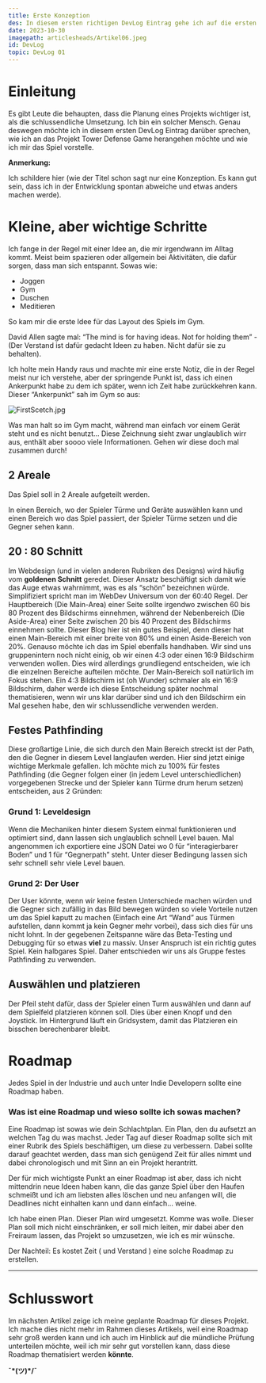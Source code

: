 ```yaml
---
title: Erste Konzeption
des: In diesem ersten richtigen DevLog Eintrag gehe ich auf die ersten Grundideen des Spiels ein.
date: 2023-10-30
imagepath: articlesheads/Artikel06.jpeg
id: DevLog
topic: DevLog 01
---
```


# Einleitung

Es gibt Leute die behaupten, dass die Planung eines Projekts wichtiger ist, als die schlussendliche Umsetzung. Ich bin ein solcher Mensch. Genau deswegen möchte ich in diesem ersten DevLog Eintrag darüber sprechen, wie ich an das Projekt Tower Defense Game herangehen möchte und wie ich mir das Spiel vorstelle.

**Anmerkung:**

Ich schildere hier (wie der Titel schon sagt nur eine Konzeption. Es kann gut sein, dass ich in der Entwicklung spontan abweiche und etwas anders machen werde). 

# Kleine, aber wichtige Schritte

Ich fange in der Regel mit einer Idee an, die mir irgendwann im Alltag kommt. Meist beim spazieren oder allgemein bei Aktivitäten, die dafür sorgen, dass man sich entspannt. Sowas wie:

- Joggen
- Gym
- Duschen
- Meditieren

So kam mir die erste Idee für das Layout des Spiels im Gym. 

David Allen sagte mal: “The mind is for having ideas. Not for holding them” - (Der Verstand ist dafür gedacht Ideen zu haben. Nicht dafür sie zu behalten).

Ich holte mein Handy raus und machte mir eine erste Notiz, die in der Regel meist nur ich verstehe, aber der springende Punkt ist, dass ich einen Ankerpunkt habe zu dem ich später, wenn ich Zeit habe zurückkehren kann. Dieser “Ankerpunkt” sah im Gym so aus:

![FirstScetch.jpg](/articlecontents/FirstScetch.jpg)

Was man halt so im Gym macht, während man einfach vor einem Gerät steht und es nicht benutzt… 
Diese Zeichnung sieht zwar unglaublich wirr aus, enthält aber soooo viele Informationen.
Gehen wir diese doch mal zusammen durch!

## 2 Areale

Das Spiel soll in 2 Areale aufgeteilt werden.

In einen Bereich, wo der Spieler Türme und Geräte auswählen kann und einen Bereich wo das Spiel passiert, der Spieler Türme setzen und die Gegner sehen kann. 

## 20 : 80 Schnitt

Im Webdesign (und in vielen anderen Rubriken des Designs) wird häufig vom **goldenen Schnitt** geredet. Dieser Ansatz beschäftigt sich damit wie das Auge etwas wahrnimmt, was es als “schön” bezeichnen würde. Simplifiziert spricht man im WebDev Universum von der 60:40 Regel. Der Hauptbereich (Die Main-Area) einer Seite sollte irgendwo zwischen 60 bis 80 Prozent des Bildschirms einnehmen, während der Nebenbereich (Die Aside-Area) einer Seite zwischen 20 bis 40 Prozent des Bildschirms einnehmen sollte. Dieser Blog hier ist ein gutes Beispiel, denn dieser hat einen Main-Bereich mit einer breite von 80% und einen Aside-Bereich von 20%. Genauso möchte ich das im Spiel ebenfalls handhaben. Wir sind uns gruppenintern noch nicht einig, ob wir einen 4:3 oder einen 16:9 Bildschirm verwenden wollen. Dies wird allerdings grundliegend entscheiden, wie ich die einzelnen Bereiche aufteilen möchte. Der Main-Bereich soll natürlich im Fokus stehen. Ein 4:3 Bildschirm ist (oh Wunder) schmaler als ein 16:9 Bildschirm, daher werde ich diese Entscheidung später nochmal thematisieren, wenn wir uns klar darüber sind und ich den Bildschirm ein Mal gesehen habe, den wir schlussendliche verwenden werden. 

## Festes Pathfinding

Diese großartige Linie, die sich durch den Main Bereich streckt ist der Path, den die Gegner in diesem Level langlaufen werden. Hier sind jetzt einige wichtige Merkmale gefallen. Ich möchte mich zu 100% für festes Pathfinding (die Gegner folgen einer (in jedem Level unterschiedlichen)  vorgegebenen Strecke und der Spieler kann Türme drum herum setzen) entscheiden, aus 2 Gründen:

### Grund 1: Leveldesign

Wenn die Mechaniken hinter diesem System einmal funktionieren und optimiert sind, dann lassen sich unglaublich schnell Level bauen. Mal angenommen ich exportiere eine JSON Datei wo 0 für “interagierbarer Boden” und 1 für “Gegnerpath” steht. Unter dieser Bedingung lassen sich sehr schnell sehr viele Level bauen. 

### Grund 2: Der User

Der User könnte, wenn wir keine festen Unterschiede machen würden und die Gegner sich zufällig in das Bild bewegen würden so viele Vorteile nutzen um das Spiel kaputt zu machen (Einfach eine Art “Wand” aus Türmen aufstellen, dann kommt ja kein Gegner mehr vorbei), dass sich dies für uns nicht lohnt. In der gegebenen Zeitspanne wäre das Beta-Testing und Debugging für so etwas **viel** zu massiv. Unser Anspruch ist ein richtig gutes Spiel. Kein halbgares Spiel. Daher entschieden wir uns als Gruppe festes Pathfinding zu verwenden.

## Auswählen und platzieren

Der Pfeil steht dafür, dass der Spieler einen Turm auswählen und dann auf dem Spielfeld platzieren können soll. Dies über einen Knopf und den Joystick. Im Hintergrund läuft ein Gridsystem, damit das Platzieren ein bisschen berechenbarer bleibt. 

# Roadmap

Jedes Spiel in der Industrie und auch unter Indie Developern sollte eine Roadmap haben.

### Was ist eine Roadmap und wieso sollte ich sowas machen?

Eine Roadmap ist sowas wie dein Schlachtplan. Ein Plan, den du aufsetzt an welchen Tag du was machst. Jeder Tag auf dieser Roadmap sollte sich mit einer Rubrik des Spiels beschäftigen, um diese zu verbessern. Dabei sollte darauf geachtet werden, dass man sich genügend Zeit für alles nimmt und dabei chronologisch und mit Sinn an ein Projekt herantritt. 

Der für mich wichtigste Punkt an einer Roadmap ist aber, dass ich nicht mittendrin neue Ideen haben kann, die das ganze Spiel über den Haufen schmeißt und ich am liebsten alles löschen und neu anfangen will, die Deadlines nicht einhalten kann und dann einfach… weine. 

Ich habe einen Plan. Dieser Plan wird umgesetzt. Komme was wolle. Dieser Plan soll mich nicht einschränken, er soll mich leiten, mir dabei aber den Freiraum lassen, das Projekt so umzusetzen, wie ich es mir wünsche.

Der Nachteil: Es kostet Zeit ( und Verstand ) eine solche Roadmap zu erstellen.

---

# Schlusswort

Im nächsten Artikel zeige ich meine geplante Roadmap für dieses Projekt. Ich mache dies nicht mehr im Rahmen dieses Artikels, weil eine Roadmap sehr groß werden kann und ich auch im Hinblick auf die mündliche Prüfung unterteilen möchte, weil ich mir sehr gut vorstellen kann, dass diese Roadmap thematisiert werden **könnte**.

**¯\*(ツ)*/¯**